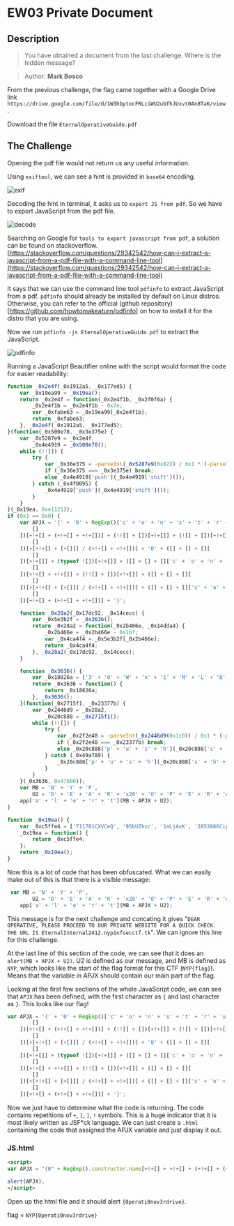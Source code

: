 # EW03 Private Document

## Description

> You have obtained a document from the last challenge. Where is the hidden message?

> Author: **Mark Bosco**

From the previous challenge, the flag came together with a Google Drive link `https://drive.google.com/file/d/1W3hbptocFRLciWU2ubfhJUxvt0An8TaK/view`.

Download the file `EternalOperativeGuide.pdf`

## The Challenge

Opening the pdf file would not return us any useful information.

Using `exiftool`, we can see a hint is provided in `base64` encoding.

![exif](https://user-images.githubusercontent.com/83258849/147632940-3041f33a-03c0-4bfa-8687-1711643d99c0.png)

Decoding the hint in terminal, it asks us to `export JS from pdf`. So we have to export JavaScript from the pdf file.

![decode](https://user-images.githubusercontent.com/83258849/147633058-5666291d-36c0-46bf-bcd3-89690a8eaa5e.png)

Searching on Google for `tools to export javascript from pdf`, a solution can be found on stackoverflow. [https://stackoverflow.com/questions/29342542/how-can-i-extract-a-javascript-from-a-pdf-file-with-a-command-line-tool](https://stackoverflow.com/questions/29342542/how-can-i-extract-a-javascript-from-a-pdf-file-with-a-command-line-tool)

It says that we can use the command line tool `pdfinfo` to extract JavaScript from a pdf. `pdfinfo` should already be installed by default on Linux distros. Otherwise, you can refer to the official (github repository)\[https://github.com/howtomakeaturn/pdfinfo] on how to install it for the distro that you are using.

Now we run `pdfinfo -js EternalOperativeGuide.pdf` to extract the JavaScript.

![pdfinfo](https://user-images.githubusercontent.com/83258849/147633880-5a5bdb90-b8e9-409d-85ed-a7640f8e6cd9.png)

Running a JavaScript Beautifier online with the script would format the code for easier readability:

```javascript
function _0x2e4f(_0x1912a5, _0x177ed5) {
    var _0x19ea99 = _0x19ea();
    return _0x2e4f = function(_0x2e4f1b, _0x2f0f6a) {
        _0x2e4f1b = _0x2e4f1b - 0x7e;
        var _0xfabe63 = _0x19ea99[_0x2e4f1b];
        return _0xfabe63;
    }, _0x2e4f(_0x1912a5, _0x177ed5);
}(function(_0x500e78, _0x3e375e) {
    var _0x5287e9 = _0x2e4f,
        _0x4e4919 = _0x500e78();
    while (!![]) {
        try {
            var _0x36e375 = -parseInt(_0x5287e9(0x82)) / 0x1 * (-parseInt(_0x5287e9(0x83)) / 0x2) + parseInt(_0x5287e9(0x87)) / 0x3 * (-parseInt(_0x5287e9(0x7e)) / 0x4) + parseInt(_0x5287e9(0x81)) / 0x5 * (-parseInt(_0x5287e9(0x85)) / 0x6) + parseInt(_0x5287e9(0x80)) / 0x7 * (-parseInt(_0x5287e9(0x7f)) / 0x8) + parseInt(_0x5287e9(0x88)) / 0x9 + parseInt(_0x5287e9(0x84)) / 0xa + parseInt(_0x5287e9(0x89)) / 0xb * (-parseInt(_0x5287e9(0x86)) / 0xc);
            if (_0x36e375 === _0x3e375e) break;
            else _0x4e4919['push'](_0x4e4919['shift']());
        } catch (_0x4f0095) {
            _0x4e4919['push'](_0x4e4919['shift']());
        }
    }
}(_0x19ea, 0xe1121));
if (0x1 == 0x0) {
    var APJX = '{' + '0' + RegExp()['c' + 'o' + 'n' + 's' + 't' + 'r' + 'u' + 'c' + 't' + 'o' + 'r']['n' + 'a' + 'm' + 'e'][+!+[] + +!+[] + (+!+[] + (+!+[] + +!+[]))] + ([] + [] + [][
        []
    ])[+!+[] + (+!+[] + +!+[])] + (!![] + [])[+!+[]] + (![] + [])[+!+[]] + (!![] + [])[+[]] + ([] + [] + [][
        []
    ])[+[+!+[] + [+[]]] / (+!+[] + +!+[])] + '0' + ([] + [] + [][
        []
    ])[+!+[]] + (typeof ![])[+!+[]] + ([] + [] + []['c' + 'o' + 'n' + 's' + 't' + 'r' + 'u' + 'c' + 't' + 'o' + 'r'])[+[+!+[] + [+[] + [+[]]]] / (+!+[] + +!+[]) / (+!+[] + +!+[]) - +!+[]] + '3' + (!![] + [])[+!+[]] + ([] + [] + [][
        []
    ])[+!+[] + +!+[]] + (!![] + [])[+!+[]] + ([] + [] + [][
        []
    ])[+[+!+[] + [+[]]] / (+!+[] + +!+[])] + ([] + [] + []['c' + 'o' + 'n' + 's' + 't' + 'r' + 'u' + 'c' + 't' + 'o' + 'r'])[+[+!+[] + [+[] + [+[]]]] / (+!+[] + +!+[]) / (+!+[] + +!+[]) - +!+[]] + ([] + [] + [][
        []
    ])[+!+[] + (+!+[] + +!+[])] + '}';

    function _0x28a2(_0x17dc92, _0x14cecc) {
        var _0x5e3b2f = _0x3636();
        return _0x28a2 = function(_0x2b466e, _0x14dda4) {
            _0x2b466e = _0x2b466e - 0x1bf;
            var _0x4ca4f4 = _0x5e3b2f[_0x2b466e];
            return _0x4ca4f4;
        }, _0x28a2(_0x17dc92, _0x14cecc);
    }

    function _0x3636() {
        var _0x18826a = ['3' + '0' + 'W' + 'x' + 'i' + 'M' + 'L' + 'B', '8' + '1' + '6' + '5' + '3' + '7' + '7' + 'Q' + 'U' + 'l' + 'P' + 'L' + 'g', '1' + '0' + 'G' + 'C' + 'q' + 'm' + 'V' + 'v', '1' + '5' + '7' + 'm' + 'P' + 'I' + 'x' + 'I' + 'K', '2' + '7' + '4' + '2' + '0' + '2' + '4' + 'g' + 'w' + 'k' + 'O' + 'R' + 'i', '1' + '5' + '2' + '7' + '6' + '1' + '0' + 't' + 's' + 'B' + 'v' + 'L' + 'n', '2' + '9' + '0' + '7' + '6' + '5' + 'E' + 'q' + 'k' + 'f' + 'L' + 'I', '9' + '4' + '5' + '5' + '4' + '8' + 'p' + 'P' + 'N' + 'M' + 'e' + 'F', '2' + '8' + '4' + '6' + 'b' + 'X' + 'I' + 'p' + 'r' + 'p', '3' + 'L' + 'a' + 'I' + 'z' + 'O' + 'P', '3' + '6' + '9' + '0' + '7' + '7' + '4' + 'a' + 'F' + 'u' + 'G' + 'P' + 'a'];
        return _0x3636 = function() {
            return _0x18826a;
        }, _0x3636();
    }(function(_0x2715f1, _0x23377b) {
        var _0x2446d9 = _0x28a2,
            _0x20c888 = _0x2715f1();
        while (!![]) {
            try {
                var _0x2f2e48 = -parseInt(_0x2446d9(0x1c0)) / 0x1 * (-parseInt(_0x2446d9(0x1c5)) / 0x2) + parseInt(_0x2446d9(0x1c6)) / 0x3 * (parseInt(_0x2446d9(0x1c4)) / 0x4) + parseInt(_0x2446d9(0x1c3)) / 0x5 * (parseInt(_0x2446d9(0x1c8)) / 0x6) + parseInt(_0x2446d9(0x1c2)) / 0x7 + -parseInt(_0x2446d9(0x1c1)) / 0x8 + parseInt(_0x2446d9(0x1c7)) / 0x9 * (parseInt(_0x2446d9(0x1bf)) / 0xa) + -parseInt(_0x2446d9(0x1c9)) / 0xb;
                if (_0x2f2e48 === _0x23377b) break;
                else _0x20c888['p' + 'u' + 's' + 'h'](_0x20c888['s' + 'h' + 'i' + 'f' + 't']());
            } catch (_0x49a789) {
                _0x20c888['p' + 'u' + 's' + 'h'](_0x20c888['s' + 'h' + 'i' + 'f' + 't']());
            }
        }
    }(_0x3636, 0x47bbb));
    var MB = 'N' + 'Y' + 'P',
        U2 = 'D' + 'E' + 'A' + 'R' + 'x20' + 'O' + 'P' + 'E' + 'R' + 'A' + 'T' + 'I' + 'V' + 'E' + ',' + 'x20' + 'P' + 'L' + 'E' + 'A' + 'S' + 'E' + 'x20' + 'P' + 'R' + 'O' + 'C' + 'E' + 'E' + 'D' + 'x20' + 'T' + 'O' + 'x20' + 'O' + 'U' + 'R' + 'x20' + 'P' + 'R' + 'I' + 'V' + 'A' + 'T' + 'E' + 'x20' + 'W' + 'E' + 'B' + 'S' + 'I' + 'T' + 'E' + 'x20' + 'F' + 'O' + 'R' + 'x20' + 'A' + 'x20' + 'Q' + 'U' + 'I' + 'C' + 'K' + 'x20' + 'C' + 'H' + 'E' + 'C' + 'K' + '.' + 'x20' + 'T' + 'H' + 'E' + 'x20' + 'U' + 'R' + 'L' + 'x20' + 'I' + 'S' + 'x20' + 'E' + 't' + 'e' + 'r' + 'n' + 'a' + 'l' + 'I' + 'n' + 't' + 'e' + 'r' + 'n' + 'a' + 'l' + '2' + '4' + '1' + '2' + '.' + 'n' + 'y' + 'p' + 'i' + 'n' + 'f' + 's' + 'e' + 'c' + 'c' + 't' + 'f' + '.' + 't' + 'k';
    app['a' + 'l' + 'e' + 'r' + 't'](MB + APJX + U2);
}

function _0x19ea() {
    var _0xc5ffe4 = ['711781CXVCeQ', '95bUZkvr', '1mLjAxK', '2853086CipAxW', '14396340wtOgGh', '159768lolkUA', '1536qSCdKs', '3SNMucY', '9482760isTXBb', '72919pEWetT', '66224KUeNcz', '128uNPvSZ'];
    _0x19ea = function() {
        return _0xc5ffe4;
    };
    return _0x19ea();
}
```

Now this is a lot of code that has been obfuscated. What we can easily make out of this is that there is a visible message:

```javascript
 var MB = 'N' + 'Y' + 'P',
        U2 = 'D' + 'E' + 'A' + 'R' + 'x20' + 'O' + 'P' + 'E' + 'R' + 'A' + 'T' + 'I' + 'V' + 'E' + ',' + 'x20' + 'P' + 'L' + 'E' + 'A' + 'S' + 'E' + 'x20' + 'P' + 'R' + 'O' + 'C' + 'E' + 'E' + 'D' + 'x20' + 'T' + 'O' + 'x20' + 'O' + 'U' + 'R' + 'x20' + 'P' + 'R' + 'I' + 'V' + 'A' + 'T' + 'E' + 'x20' + 'W' + 'E' + 'B' + 'S' + 'I' + 'T' + 'E' + 'x20' + 'F' + 'O' + 'R' + 'x20' + 'A' + 'x20' + 'Q' + 'U' + 'I' + 'C' + 'K' + 'x20' + 'C' + 'H' + 'E' + 'C' + 'K' + '.' + 'x20' + 'T' + 'H' + 'E' + 'x20' + 'U' + 'R' + 'L' + 'x20' + 'I' + 'S' + 'x20' + 'E' + 't' + 'e' + 'r' + 'n' + 'a' + 'l' + 'I' + 'n' + 't' + 'e' + 'r' + 'n' + 'a' + 'l' + '2' + '4' + '1' + '2' + '.' + 'n' + 'y' + 'p' + 'i' + 'n' + 'f' + 's' + 'e' + 'c' + 'c' + 't' + 'f' + '.' + 't' + 'k';
    app['a' + 'l' + 'e' + 'r' + 't'](MB + APJX + U2);
```

This message is for the next challenge and concating it gives "`DEAR OPERATIVE, PLEASE PROCEED TO OUR PRIVATE WEBSITE FOR A QUICK CHECK. THE URL IS EternalInternal2412.nypinfsecctf.tk`". We can ignore this line for this challenge.

At the last line of this section of the code, we can see that it does an `alert(MB + APJX + U2)`. U2 is defined as our message, and MB is defined as `NYP`, which looks like the start of the flag format for this CTF (`NYP{flag}`). Means that the variable in APJX should contain our main part of the flag.

Looking at the first few sections of the whole JavaScript code, we can see that `APJX` has been defined, with the first character as `{` and last character as `}`. This looks like our flag!

```javascript
var APJX = '{' + '0' + RegExp()['c' + 'o' + 'n' + 's' + 't' + 'r' + 'u' + 'c' + 't' + 'o' + 'r']['n' + 'a' + 'm' + 'e'][+!+[] + +!+[] + (+!+[] + (+!+[] + +!+[]))] + ([] + [] + [][
        []
    ])[+!+[] + (+!+[] + +!+[])] + (!![] + [])[+!+[]] + (![] + [])[+!+[]] + (!![] + [])[+[]] + ([] + [] + [][
        []
    ])[+[+!+[] + [+[]]] / (+!+[] + +!+[])] + '0' + ([] + [] + [][
        []
    ])[+!+[]] + (typeof ![])[+!+[]] + ([] + [] + []['c' + 'o' + 'n' + 's' + 't' + 'r' + 'u' + 'c' + 't' + 'o' + 'r'])[+[+!+[] + [+[] + [+[]]]] / (+!+[] + +!+[]) / (+!+[] + +!+[]) - +!+[]] + '3' + (!![] + [])[+!+[]] + ([] + [] + [][
        []
    ])[+!+[] + +!+[]] + (!![] + [])[+!+[]] + ([] + [] + [][
        []
    ])[+[+!+[] + [+[]]] / (+!+[] + +!+[])] + ([] + [] + []['c' + 'o' + 'n' + 's' + 't' + 'r' + 'u' + 'c' + 't' + 'o' + 'r'])[+[+!+[] + [+[] + [+[]]]] / (+!+[] + +!+[]) / (+!+[] + +!+[]) - +!+[]] + ([] + [] + [][
        []
    ])[+!+[] + (+!+[] + +!+[])] + '}';
```

Now we just have to determine what the code is returning. The code contains repetitions of `+`, `[`, `]`, `!` symbols. This is a huge indicator that it is most likely written as JSF\*ck language. We can just create a `.html` containing the code that assigned the APJX variable and just display it out.

### JS.html

```html
<script>
var APJX = "{0" + RegExp().constructor.name[+!+[] + +!+[] + (+!+[] + (+!+[] + +!+[]))] + ([] + [] + [][[]])[+!+[] + (+!+[] + +!+[])] + (!![] + [])[+!+[]] + (![] + [])[+!+[]] + (!![] + [])[+[]] + ([] + [] + [][[]])[+[+!+[] + [+[]]] / (+!+[] + +!+[])] + "0" + ([] + [] + [][[]])[+!+[]] + (typeof ![])[+!+[]] + ([] + [] + [].constructor)[+[+!+[] + [+[] + [+[]]]] / (+!+[] + +!+[]) / (+!+[] + +!+[]) - +!+[]] + "3" + (!![] + [])[+!+[]] + ([] + [] + [][[]])[+!+[] + +!+[]] + (!![] + [])[+!+[]] + ([] + [] + [][[]])[+[+!+[] + [+[]]] / (+!+[] + +!+[])] + ([] + [] + [].constructor)[+[+!+[] + [+[] + [+[]]]] / (+!+[] + +!+[]) / (+!+[] + +!+[]) - +!+[]] + ([] + [] + [][[]])[+!+[] + (+!+[] + +!+[])] + "}";

alert(APJX);
</script>
```

Open up the html file and it should alert `{0perati0nov3rdrive}`.

flag = `NYP{0perati0nov3rdrive}`
